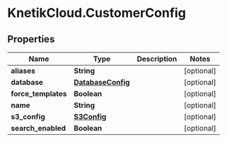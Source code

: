 # KnetikCloud.CustomerConfig

## Properties
Name | Type | Description | Notes
------------ | ------------- | ------------- | -------------
**aliases** | **String** |  | [optional] 
**database** | [**DatabaseConfig**](DatabaseConfig.md) |  | [optional] 
**force_templates** | **Boolean** |  | [optional] 
**name** | **String** |  | [optional] 
**s3_config** | [**S3Config**](S3Config.md) |  | [optional] 
**search_enabled** | **Boolean** |  | [optional] 


